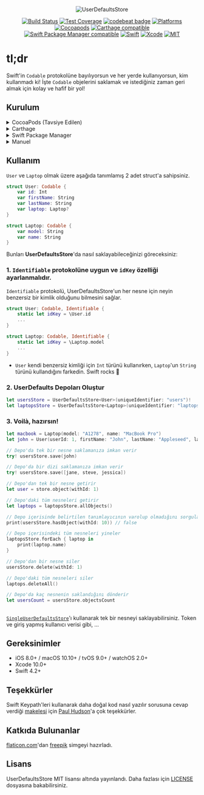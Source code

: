 <p align="center">
  <img src="https://cdn.rawgit.com/omaralbeik/UserDefaultsStore/master/Assets/readme-logo.svg" title="UserDefaultsStore">
</p>

<p align="center">
  <a href="https://travis-ci.org/omaralbeik/UserDefaultsStore"><img src="https://travis-ci.org/omaralbeik/UserDefaultsStore.svg?branch=master" alt="Build Status"></a>
  <a href="https://codecov.io/gh/omaralbeik/UserDefaultsStore"><img src="https://codecov.io/gh/omaralbeik/UserDefaultsStore/branch/master/graph/badge.svg" alt="Test Coverage" /></a>
  <a href="https://codebeat.co/projects/github-com-omaralbeik-userdefaultsstore-master"><img alt="codebeat badge" src="https://codebeat.co/badges/e12405dc-1370-49bb-bd35-5f248a347f1a" /></a>
  <a href="https://github.com/omaralbeik/UserDefaultsStore"><img src="https://img.shields.io/cocoapods/p/UserDefaultsStore.svg?style=flat" alt="Platforms" /></a>
  <a href="https://cocoapods.org/pods/UserDefaultsStore"><img src="https://img.shields.io/cocoapods/v/UserDefaultsStore.svg" alt="Cocoapods" /></a>
  <a href="https://github.com/Carthage/Carthage"><img src="https://img.shields.io/badge/Carthage-compatible-4BC51D.svg?style=flat" alt="Carthage compatible" /></a>
  <a href="https://swift.org/package-manager/"><img src="https://img.shields.io/badge/SPM-compatible-4BC51D.svg?style=flat" alt="Swift Package Manager compatible" /></a>
  <a href="https://swift.org"><img src="https://img.shields.io/badge/Swift-4.2-orange.svg" alt="Swift" /></a>
  <a href="https://developer.apple.com/xcode"><img src="https://img.shields.io/badge/Xcode-10-blue.svg" alt="Xcode"></a>
  <a href="https://github.com/omaralbeik/UserDefaultsStore/blob/master/LICENSE"><img src="https://img.shields.io/badge/License-MIT-red.svg" alt="MIT"></a>
</p>


# tl;dr

Swift'in `Codable` protokolüne bayılıyorsun ve her yerde kullanıyorsun, kim kullanmadı ki! İşte `Codable` objelerini saklamak ve istediğiniz zaman geri almak için kolay ve hafif bir yol!


## Kurulum

<details>
<summary>CocoaPods (Tavsiye Edilen)</summary>
</br>


<p>UserDefaultsStore'u <a href="http://cocoapods.org">CocoaPods</a>'u kullanarak Xcode projenize entegre etmek için, bunu <code>Podfile</code>'da belirtin:

<pre><code class="ruby language-ruby">pod 'UserDefaultsStore'</code></pre>
</details>

<details>
<summary>Carthage</summary>
</br>
<p>UserDefaultsStore'u <a href="https://github.com/Carthage/Carthage">Carthage</a>'u kullanarak Xcode projenize entegre etmek için, bunu <code>Cartfile</code>'da belirtin:

<pre><code class="ogdl language-ogdl">github "omaralbeik/UserDefaultsStore" ~&gt; 1.5.0
</code></pre>
</details>

<details>
<summary>Swift Package Manager</summary>
</br>

<p><a href="https://swift.org/package-manager/">Swift Package Manager</a>, Swift kodunun dağıtımını otomatikleştirmek için bir araçtır ve hızlı derleyiciye entegre edilmiştir. Erken gelişim aşamasındadır, ancak UserDefaultsStore desteklenen platformlarda kullanımını desteklemektedir. </p>

<p>Swift paketinizi kurduktan sonra, UserDefaultsStore'u bağımlı olarak eklemek, Package.swift'inizin bağımlılık değerine eklemek kadar kolaydır.</p>

<pre><code class="swift language-swift">import PackageDescription
dependencies: [
    .package(url: "https://github.com/omaralbeik/UserDefaultsStore.git", from: "1.5.0")
]
</code></pre>
</details>

<details>
<summary>Manuel</summary>
</br>

<p><a href="https://github.com/omaralbeik/UserDefaultsStore/tree/master/Sources">Sources</a> klasörünü Xcode projenize ekleyin.</p>
</details>


## Kullanım

`User` ve `Laptop` olmak üzere aşağıda tanımlamış 2 adet struct'a sahipsiniz.

```swift
struct User: Codable {
    var id: Int
    var firstName: String
    var lastName: String
    var laptop: Laptop?
}
```

```swift
struct Laptop: Codable {
    var model: String
    var name: String
}
```

Bunları **UserDefaultsStore**'da nasıl saklayabileceğinizi göreceksiniz:


### 1.  `Identifiable` protokolüne uygun ve `idKey` özelliği ayarlanmalıdır.
`Identifiable` protokolü, UserDefaultsStore'un her nesne için neyin benzersiz bir kimlik olduğunu bilmesini sağlar.

```swift
struct User: Codable, Identifiable {
    static let idKey = \User.id
    ...
}
```

```swift
struct Laptop: Codable, Identifiable {
    static let idKey = \Laptop.model
    ...
}
```

* `User` kendi benzersiz kimliği için `Int` türünü kullanırken, `Laptop`'un `String` türünü kullandığını farkedin. Swift rocks 🤘

### 2. UserDefaults Depoları Oluştur
```swift
let usersStore = UserDefaultsStore<User>(uniqueIdentifier: "users")!
let laptopsStore = UserDefaultsStore<Laptop>(uniqueIdentifier: "laptops")!
```

### 3. Voilà, hazırsın!
```swift
let macbook = Laptop(model: "A1278", name: "MacBook Pro")
let john = User(userId: 1, firstName: "John", lastName: "Appleseed", laptop: macbook)

// Depo'da tek bir nesne saklamanıza imkan verir
try! usersStore.save(john)

// Depo'da bir dizi saklamanıza imkan verir
try! usersStore.save([jane, steve, jessica])

// Depo'dan tek bir nesne getirir
let user = store.object(withId: 1)

// Depo'daki tüm nesneleri getirir
let laptops = laptopsStore.allObjects()

// Depo içerisinde belirtilen tanımlayıcının varolup olmadığını sorgulayar
print(usersStore.hasObject(withId: 10)) // false

// Depo içerisindeki tüm nesneleri yineler
laptopsStore.forEach { laptop in
    print(laptop.name)
}

// Depo'dan bir nesne siler
usersStore.delete(withId: 1)

// Depo'daki tüm nesneleri siler
laptops.deleteAll()

// Depo'da kaç nesnenin saklandığını dönderir
let usersCount = usersStore.objectsCount

```


##
[`SingleUserDefaultsStore`](https://github.com/omaralbeik/UserDefaultsStore/blob/master/Sources/SingleUserDefaultsStore.swift)'ı kullanarak tek bir nesneyi saklayabilirsiniz. Token ve giriş yapmış kullanıcı verisi gibi, ...


## Gereksinimler
- iOS 8.0+ / macOS 10.10+ / tvOS 9.0+ / watchOS 2.0+
- Xcode 10.0+
- Swift 4.2+


## Teşekkürler
Swift Keypath'leri kullanarak daha doğal kod nasıl yazılır sorusuna cevap verdiği [makelesi](https://www.hackingwithswift.com/articles/57/how-swift-keypaths-let-us-write-more-natural-code) için [Paul Hudson](https://twitter.com/twostraws)'a çok teşekkürler.


## Katkıda Bulunanlar
[flaticon.com](https://www.flaticon.com)'dan [freepik](https://www.flaticon.com/authors/freepik) simgeyi hazırladı.


## Lisans
UserDefaultsStore MIT lisansı altında yayınlandı. Daha fazlası için [LICENSE](https://github.com/omaralbeik/UserDefaultsStore/blob/master/LICENSE) dosyasına bakabilirsiniz.

